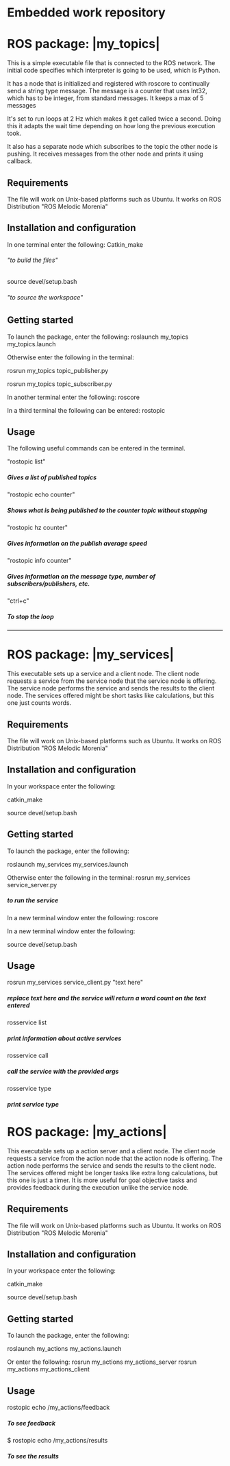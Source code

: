 # Embedded work repository 

# ROS package: |my_topics|

This is a simple executable file that is connected to the ROS network.
The initial code specifies which interpreter is going to be used, which is Python. 

It has a node that is initialized and registered with roscore to continually send a string type message.
The message is a counter that uses Int32, which has to be integer, from standard messages.
It keeps a max of 5 messages

It's set to run loops at 2 Hz which makes it get called twice a second. 
Doing this it adapts the wait time depending on how long the previous execution took.

It also has a separate node which subscribes to the topic the other node is pushing. It receives messages from the other node and prints it using callback. 


## Requirements

The file will work on Unix-based platforms such as Ubuntu. It works on ROS Distribution "ROS Melodic Morenia"

## Installation and configuration


In one terminal enter the following:
Catkin_make                           
###### *"to build the files"*

source devel/setup.bash                
###### *"to source the workspace"*


## Getting started

To launch the package, enter the following:
roslaunch my_topics my_topics.launch


Otherwise enter the following in the terminal:

rosrun my_topics topic_publisher.py

rosrun my_topics topic_subscriber.py

In another terminal enter the following:
roscore

In a third terminal the following can be entered:
rostopic

## Usage
The following useful commands can be entered in the terminal. 

"rostopic list"            
##### *Gives a list of published topics*
"rostopic echo counter"    
##### *Shows what is being published to the counter topic without stopping*
"rostopic hz counter"      
##### *Gives information on the publish average speed*
"rostopic info counter"    
##### *Gives information on the message type, number of subscribers/publishers, etc.* 
"ctrl+c"                   
##### *To stop the loop*
-------------------------------------------------------------------------------------------------------------------------------------
# ROS package: |my_services|
This executable sets up a service and a client node.
The client node requests a service from the service node that the service node is offering.
The service node performs the service and sends the results to the client node. 
The services offered might be short tasks like calculations, but this one just counts words.

## Requirements
The file will work on Unix-based platforms such as Ubuntu. It works on ROS Distribution "ROS Melodic Morenia"
## Installation and configuration

In your workspace enter the following:

catkin_make

source devel/setup.bash


## Getting started
To launch the package, enter the following:

roslaunch my_services my_services.launch

Otherwise enter the following in the terminal:
rosrun my_services service_server.py
##### *to run the service*

In a new terminal window enter the following:
roscore

In a new terminal window enter the following:

source devel/setup.bash

## Usage

rosrun my_services service_client.py "text here"
##### *replace text here and the service will return a word count on the text entered*

rosservice list         
##### *print information about active services*
rosservice call         
##### *call the service with the provided args*
rosservice type         
##### *print service type*

# ROS package: |my_actions|
This executable sets up a action server and a client node.
The client node requests a service from the action node that the action node is offering.
The action node performs the service and sends the results to the client node. 
The services offered might be longer tasks like extra long calculations, but this one is just a timer.
It is more useful for goal objective tasks and provides feedback during the execution unlike the service node.

## Requirements
The file will work on Unix-based platforms such as Ubuntu. It works on ROS Distribution "ROS Melodic Morenia"
## Installation and configuration

In your workspace enter the following:

catkin_make

source devel/setup.bash

## Getting started
To launch the package, enter the following:

roslaunch my_actions my_actions.launch

Or enter the following:
rosrun my_actions my_actions_server
rosrun my_actions my_actions_client

## Usage
rostopic echo /my_actions/feedback 
##### *To see feedback*
$ rostopic echo /my_actions/results
##### *To see the results*
